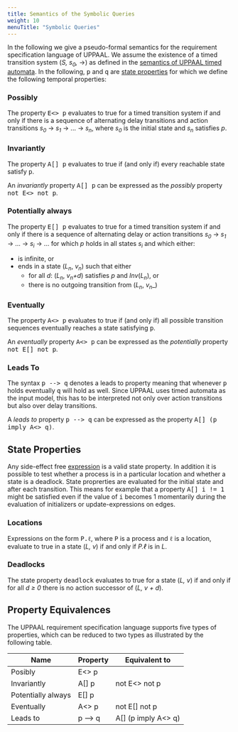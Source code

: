 ```yaml
---
title: Semantics of the Symbolic Queries
weight: 10
menuTitle: "Symbolic Queries"
---
```


In the following we give a pseudo-formal semantics for the requirement specification language of UPPAAL. We assume the existence of a timed transition system (_S, s<sub>0</sub>,_ →) as defined in the [semantics of UPPAAL timed automata](/language-reference/system-description/semantics/). In the following, <tt>p</tt> and <tt>q</tt> are [state properties](#state-properties) for which we define the following temporal properties:

### Possibly

The property <tt>E<> p</tt> evaluates to true for a timed transition system if and only if there is a sequence of alternating delay transitions and action transitions _s_<sub>_0_</sub> &rarr; _s_<sub>_1_</sub> &rarr; ... &rarr; _s_<sub>_n_</sub>, where _s_<sub>_0_</sub> is the initial state and _s_<sub>_n_</sub> satisfies _p_.

### Invariantly

The property <tt>A[] p</tt> evaluates to true if (and only if) every reachable state satisfy <tt>p</tt>.

An _invariantly_ property <tt>A[] p</tt> can be expressed as the _possibly_ property <tt>not E<> not p</tt>.

### Potentially always

The property <tt>E[] p</tt> evaluates to true for a timed transition system if and only if there is a sequence of alternating delay or action transitions _s_<sub>_0_</sub> &rarr; _s_<sub>_1_</sub> &rarr; ... &rarr; _s_<sub>_i_</sub> &rarr; ... for which _p_ holds in all states _s_<sub>_i_</sub> and which either:

*   is infinite, or
*   ends in a state (_L_<sub>_n_</sub>, _v_<sub>_n_</sub>) such that either
    *   for all _d_: (_L_<sub>_n_</sub>, _v_<sub>_n_</sub>_+d_) satisfies _p_ and _Inv_(_L_<sub>_n_</sub>), or
    *   there is no outgoing transition from (_L_<sub>_n_</sub>, _v_<sub>_n_</sub>_)

### Eventually

The property <tt>A<> p</tt> evaluates to true if (and only if) all possible transition sequences eventually reaches a state satisfying <tt>p</tt>.

An _eventually_ property <tt>A<> p</tt> can be expressed as the _potentially_ property <tt>not E[] not p</tt>.

### Leads To

The syntax <tt>p --> q</tt> denotes a leads to property meaning that whenever <tt>p</tt> holds eventually <tt>q</tt> will hold as well. Since UPPAAL uses timed automata as the input model, this has to be interpreted not only over action transitions but also over delay transitions.

A _leads to_ property <tt>p --> q</tt> can be expressed as the property <tt>A[] (p imply A<> q)</tt>.



## State Properties

Any side-effect free [expression](/language-reference/expressions/) is a valid state property. In addition it is possible to test whether a process is in a particular location and whether a state is a deadlock. State proprerties are evaluated for the initial state and after each transition. This means for example that a property <tt>A[] i != 1</tt> might be satisfied even if the value of <tt>i</tt> becomes 1 momentarily during the evaluation of initializers or update-expressions on edges.

### Locations

Expressions on the form <tt>P.ℓ</tt>, where <tt>P</tt> is a process and <tt>ℓ</tt> is a location, evaluate to true in a state (_L, v_) if and only if _P.ℓ_ is in _L_.

### Deadlocks

The state property <tt>deadlock</tt> evaluates to true for a state (_L, v_) if and only if for all _d ≥ 0_ there is no action successor of (_L, v + d_).

## Property Equivalences

The UPPAAL requirement specification language supports five types of properties, which can be reduced to two types as illustrated by the following table.

| Name               | Property | Equivalent to       |
|--------------------|----------|---------------------|
| Posibly            | E<> p    |                     |
| Invariantly        | A[] p    | not E<> not p       |
| Potentially always | E[] p    |                     |
| Eventually         | A<> p    | not E[] not p       |
| Leads to           | p --> q  | A[] (p imply A<> q) |

</center>
